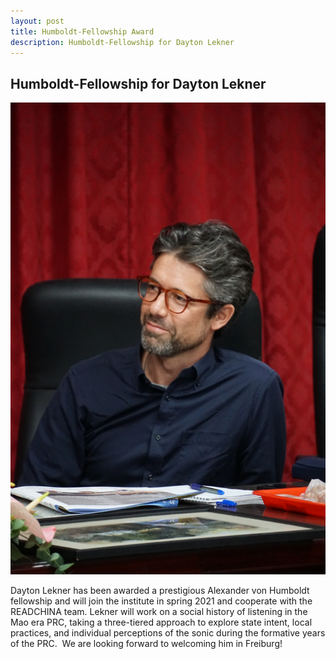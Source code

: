 ```yaml
---
layout: post
title: Humboldt-Fellowship Award
description: Humboldt-Fellowship for Dayton Lekner
---
```

## Humboldt-Fellowship for Dayton Lekner
<div class="row">
<span class="image left"><img src="/assets/images/DaytonLekner.jpg" alt="" title="" style=""></span>

Dayton Lekner has been awarded a prestigious Alexander von Humboldt fellowship and will join the institute in spring 2021 and cooperate with the READCHINA team. Lekner will work on a social history of listening in the Mao era PRC, taking a three-tiered approach to explore state intent, local practices, and individual perceptions of the sonic during the formative years of the PRC.  We are looking forward to welcoming him in Freiburg!
</div>
